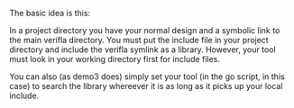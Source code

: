 The basic idea is this:

In a project directory you have your normal design and a symbolic link to the
main verifla directory. You must put the include file in your project directory
and include the verifla symlink as a library. However, your tool must look in
your working directory first for include files.

You can also (as demo3 does) simply set your tool (in the go script, in this case) to
search the library whereever it is as long as it picks up your local include.


